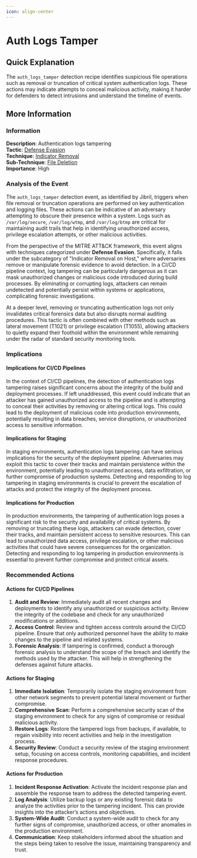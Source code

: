 ```yaml
---
icon: align-center
---
```


# Auth Logs Tamper

## Quick Explanation

The `auth_logs_tamper` detection recipe identifies suspicious file operations such as removal or truncation of critical system authentication logs. These actions may indicate attempts to conceal malicious activity, making it harder for defenders to detect intrusions and understand the timeline of events.

## More Information

### Information

**Description**: Authentication logs tampering  
**Tactic**: [Defense Evasion](../../mitre/tactics/TA0005.md)  
**Technique**: [Indicator Removal](../../mitre/techniques/T1070.md)  
**Sub-Technique**: [File Deletion](../../mitre/techniques/T1070.004.md)  
**Importance**: High

### Analysis of the Event

The `auth_logs_tamper` detection event, as identified by Jibril, triggers when file removal or truncation operations are performed on key authentication and logging files. These actions can be indicative of an adversary attempting to obscure their presence within a system. Logs such as `/var/log/secure`, `/var/log/wtmp`, and `/var/log/btmp` are critical for maintaining audit trails that help in identifying unauthorized access, privilege escalation attempts, or other malicious activities.

From the perspective of the MITRE ATT\&CK framework, this event aligns with techniques categorized under **Defense Evasion**. Specifically, it falls under the subcategory of "Indicator Removal on Host," where adversaries remove or manipulate forensic evidence to avoid detection. In a CI/CD pipeline context, log tampering can be particularly dangerous as it can mask unauthorized changes or malicious code introduced during build processes. By eliminating or corrupting logs, attackers can remain undetected and potentially persist within systems or applications, complicating forensic investigations.

At a deeper level, removing or truncating authentication logs not only invalidates critical forensics data but also disrupts normal auditing procedures. This tactic is often combined with other methods such as lateral movement (T1021) or privilege escalation (T1055), allowing attackers to quietly expand their foothold within the environment while remaining under the radar of standard security monitoring tools.

### Implications

#### Implications for CI/CD Pipelines

In the context of CI/CD pipelines, the detection of authentication logs tampering raises significant concerns about the integrity of the build and deployment processes. If left unaddressed, this event could indicate that an attacker has gained unauthorized access to the pipeline and is attempting to conceal their activities by removing or altering critical logs. This could lead to the deployment of malicious code into production environments, potentially resulting in data breaches, service disruptions, or unauthorized access to sensitive information.

#### Implications for Staging

In staging environments, authentication logs tampering can have serious implications for the security of the deployment pipeline. Adversaries may exploit this tactic to cover their tracks and maintain persistence within the environment, potentially leading to unauthorized access, data exfiltration, or further compromise of production systems. Detecting and responding to log tampering in staging environments is crucial to prevent the escalation of attacks and protect the integrity of the deployment process.

#### Implications for Production

In production environments, the tampering of authentication logs poses a significant risk to the security and availability of critical systems. By removing or truncating these logs, attackers can evade detection, cover their tracks, and maintain persistent access to sensitive resources. This can lead to unauthorized data access, privilege escalation, or other malicious activities that could have severe consequences for the organization. Detecting and responding to log tampering in production environments is essential to prevent further compromise and protect critical assets.

### Recommended Actions

#### Actions for CI/CD Pipelines

1. **Audit and Review**: Immediately audit all recent changes and deployments to identify any unauthorized or suspicious activity. Review the integrity of the codebase and check for any unauthorized modifications or additions.
2. **Access Control**: Review and tighten access controls around the CI/CD pipeline. Ensure that only authorized personnel have the ability to make changes to the pipeline and related systems.
3. **Forensic Analysis**: If tampering is confirmed, conduct a thorough forensic analysis to understand the scope of the breach and identify the methods used by the attacker. This will help in strengthening the defenses against future attacks.

#### Actions for Staging

1. **Immediate Isolation**: Temporarily isolate the staging environment from other network segments to prevent potential lateral movement or further compromise.
2. **Comprehensive Scan**: Perform a comprehensive security scan of the staging environment to check for any signs of compromise or residual malicious activity.
3. **Restore Logs**: Restore the tampered logs from backups, if available, to regain visibility into recent activities and help in the investigation process.
4. **Security Review**: Conduct a security review of the staging environment setup, focusing on access controls, monitoring capabilities, and incident response procedures.

#### Actions for Production

1. **Incident Response Activation**: Activate the incident response plan and assemble the response team to address the detected tampering event.
2. **Log Analysis**: Utilize backup logs or any existing forensic data to analyze the activities prior to the tampering incident. This can provide insights into the attacker’s actions and objectives.
3. **System-Wide Audit**: Conduct a system-wide audit to check for any further signs of compromise, unauthorized access, or other anomalies in the production environment.
4. **Communication**: Keep stakeholders informed about the situation and the steps being taken to resolve the issue, maintaining transparency and trust.
